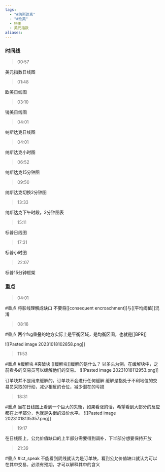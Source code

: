```yaml
---
tags:
  - "#纳斯达克"
  - "#欧美"
  - 镑美
  - 美元指数
aliases:
---
```


### 时间线
> 00:57

美元指数日线图

> 01:48

欧美日线图

> 03:10

镑美日线图

> 04:01

纳斯达克日线图

> 04:01

纳斯达克小时图

> 06:52

纳斯达克15分钟图

> 09:50

纳斯达克切换2分钟图





> 13:33

纳斯达克下午时段，2分钟图表


> 15:11

标普日线图

> 17:31

标普小时图




> 22:07

标普15分钟框架



### 重点

> 04:01


#重点
将影线理解成缺口
不要将[[consequent encroachment]]与[[平均阈值]]混淆

> 08:18

#重点 
两个fvg重叠的地方实际上是平衡区域，是均衡区间，也就是[[BPR]]

![[Pasted image 20231018102858.png]]

> 11:53

#重点 #缓解块 #突破块
[[缓解块]]缓解的是什么？
以多头为例，在缓解块中，之前看多的交易员可以缓解他们的交易。
![[Pasted image 20231018112953.png]]

订单块并不是用来缓解的，订单块不会进行任何缓解
缓解是指处于不利地位的交易员采取的行动，减少相反的仓位，减少潜在的亏损


> 18:31

#重点
当在日线图上看到一个巨大的失衡，如果看涨的话，希望看到大部分的反应都在上半部分，也就是失衡的溢价水平。
![[Pasted image 20231018135357.png]]



> 19:17

在日线图上，公允价值缺口的上半部分需要得到调补，下半部分想要保持开放


> 21:39

#重点 #ict_speak 
不能看到阴线就认为是订单块，看到公允价值缺口就认为可以在其中交易，必须有预期，才可以解释其中的含义
